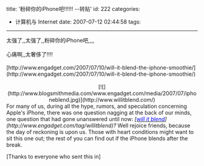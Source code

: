 title: '粉碎你的iPhone吧!!!!!!  --转贴'
id: 222
categories:
  - 计算机与 Internet
date: 2007-07-12 02:44:58
tags:
---

<div id="msgcns!9697D6160EFEBC17!1120" class="bvMsg"><div>太强了,,太强了,,粉碎你的iPhone吧,,,,</div>
<div> </div>
<div>心痛啊,,太奢侈了!!!!</div>
<div> </div>
<div>[http://www.engadget.com/2007/07/10/will-it-blend-the-iphone-smoothie/](http://www.engadget.com/2007/07/10/will-it-blend-the-iphone-smoothie/)</div>
<div> </div>
<div>
<div align="center">[![](http://www.blogsmithmedia.com/www.engadget.com/media/2007/07/iphoneblend.jpg)](http://www.willitblend.com/)
</div>For many of us, during all the hype, rumors, and speculation concerning Apple's iPhone, there was one question nagging at the back of our minds, one question that had gone unanswered until now: <span style="font-style:italic;">[<u><font color="#0000ff">will it blend</font></u>](http://www.engadget.com/tag/willitblend)?</span> Well rejoice friends, because the day of reckoning is upon us. Those with heart conditions might want to sit this one out; the rest of you can find out if the iPhone blends after the break.

[Thanks to everyone who sent this in]</div></div>